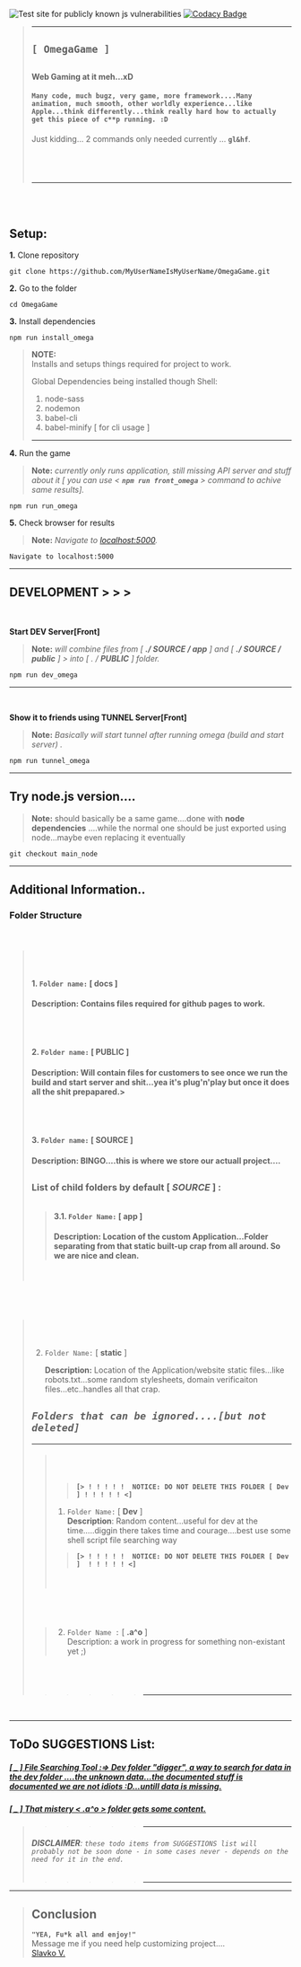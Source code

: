 ![Test site for publicly known js vulnerabilities](https://github.com/MyUserNameIsMyUserName/OmegaGame/workflows/Test%20site%20for%20publicly%20known%20js%20vulnerabilities/badge.svg?branch=main_master&event=workflow_run)  [![Codacy Badge](https://app.codacy.com/project/badge/Grade/a38b972e73a94057abb863d461a3c6b7)](https://www.codacy.com/gh/MyUserNameIsMyUserName/OmegaGame/dashboard?utm_source=github.com&amp;utm_medium=referral&amp;utm_content=MyUserNameIsMyUserName/OmegaGame&amp;utm_campaign=Badge_Grade)
>---  
>## __`[ OmegaGame ]`__
>##
>#### __Web Gaming at it meh...xD__
>#### `Many code, much bugz, very game, more framework....Many animation, much smooth, other worldly experience...like Apple...think differently...think really hard how to actually get this piece of c**p running. :D` 
> Just kidding... 2 commands only needed currently ... __`gl&hf`__.
>###### &nbsp;
>---
<br><br>
## Setup:
__1.__ Clone repository

    git clone https://github.com/MyUserNameIsMyUserName/OmegaGame.git

__2.__ Go to the folder

    cd OmegaGame

__3.__ Install dependencies

    npm run install_omega
>__NOTE:__  
>Installs and setups things required for project to work.
>
>Global Dependencies being installed though Shell:  
>1. node-sass
>2. nodemon
>3. babel-cli
>4. babel-minify [ for cli usage ]
>---

__4.__ Run the game  
>__Note:__ _currently only runs application, still missing API server and stuff about it [ you can use < __`npm run front_omega`__ > command to achive same results]._

    npm run run_omega

__5.__ Check browser for results 
>__Note:__ _Navigate to [localhost:5000](http://localhost:5000)._

    Navigate to localhost:5000

---
## DEVELOPMENT > > >

<br>

__Start DEV Server[Front]__
>
>__Note:__ _will combine files from [ __./ SOURCE / app__ ] and [ __./ SOURCE / public__ ] > into [ . / __PUBLIC__ ] folder._
> 

    npm run dev_omega

---
<br>

__Show it to friends using TUNNEL Server[Front]__
>
>__Note:__ _Basically will start tunnel after running omega (build and start server) ._
> 

    npm run tunnel_omega

---

## Try __node.js__ version....
>
>__Note:__ should basically be a same game....done with  __node dependencies__ ....while the normal one should be just exported using node...maybe even replacing it eventually
> 

    git checkout main_node

---
## Additional Information..


### __Folder Structure__ 
&nbsp;
>###### &nbsp; 
>#### __1.__ `Folder name:` [ __docs__ ]    
>       
>####    __Description:__ Contains files required for github pages to work.
>###### &nbsp; 
>#### __2.__ `Folder name:` [ __PUBLIC__ ]  
>       
>####    __Description:__ Will contain files for customers to see once we run the build and start server and shit...yea it's plug'n'play but once it does all the shit prepapared.>
>###### &nbsp; 
>#### __3.__ `Folder name:` [ __SOURCE__ ]
>       
>####     __Description:__ BINGO....this is where we store our actuall project....
>##
>###   __List of child folders by default [ _SOURCE_ ] :__
>###### 
>>#### 3.1. `Folder Name:` [ __app__ ] 
>>
>>####     __Description:__ Location of the custom Application...Folder separating from that static built-up crap from all around. So we are nice and clean.
>###### &nbsp; 
&nbsp;
>###### &nbsp; 
>2. `Folder Name:` [ __static__ ] 
>
>    __Description:__ Location of the Application/website static files...like robots.txt...some random stylesheets, domain verificaiton files...etc..handles all that crap.
>&nbsp;
>## _`Folders that can be ignored....[but not deleted]`_
>---  
>>###### &nbsp;  
>>>__`[> ! ! ! ! !  NOTICE: DO NOT DELETE THIS FOLDER [ Dev ] ! ! ! ! ! <]`__   
>>1. `Folder Name:` [  __Dev__ ]  
>>    __Description__:  Random content...useful for dev at the time.....diggin there takes time and courage....best use some shell script file searching way   
>>   
>>>__`[> ! ! ! ! !  NOTICE: DO NOT DELETE THIS FOLDER [ Dev ]  ! ! ! ! ! <]`__    
>>###### &nbsp;  
>#### &nbsp;  
>>2. `Folder Name :` [  __.a^o__ ]  
>>    Description:  a work in progress for something non-existant yet ;)  
>###### &nbsp;  
> > > > > > _________________  
&nbsp;
&nbsp;
___
##  ToDo SUGGESTIONS List:    

##### [[ _ ] File Searching Tool :=>  Dev folder "digger", a way to search for data in the dev folder ....the unknown data...the documented stuff is documented we are not idiots :D...untill data is missing.](todo:way_t_o_dig_through_'Dev'_folder)  
##### [[ _ ] That mistery < .a^o > folder gets some content.](todo:way_t_o_dig_through_'Dev'_folder)  

    

> > > > > > _________________
>###### __DISCLAIMER__: `these todo items from SUGGESTIONS list will probably not be soon done - in some cases never - depends on the need for it in the end.` 
> > > > > > _________________
---
>## Conclusion
> __`"YEA, Fu*k all and enjoy!"`__  
> Message me if you need help customizing project....  
>[Slavko V.](mailto:slavko.vuletic92@gmail.com)
